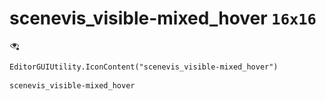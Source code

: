 # scenevis_visible-mixed_hover `16x16`
<img src="/img/scenevis_visible-mixed_hover.png" width=16 height=16>

``` CSharp
EditorGUIUtility.IconContent("scenevis_visible-mixed_hover")
```
```
scenevis_visible-mixed_hover
```
